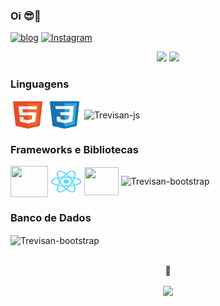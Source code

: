 ### Oi 😎🤙</br>


[![blog](https://img.shields.io/badge/LinkedIn-0077B5?style=for-the-badge&logo=linkedin&logoColor=white)](https://www.linkedin.com/in/gabriel-trevisan-ribeiro-64434b305/)
[![Instagram](https://img.shields.io/badge/Instagram-E4405F?style=for-the-badge&logo=instagram&logoColor=white)](https://www.instagram.com/g.trevisanrb/)
<div align="center">
<img height="165" src="https://github-readme-stats.vercel.app/api?username=gTrevisanz&show_icons=true&theme=chartreuse-dark&include_all_commits=true&count_private=true"/>
<img height="165" src="https://github-readme-stats.vercel.app/api/top-langs/?username=gTrevisanz&layout=compact&langs_count=10&theme=chartreuse-dark"/>
</div>

### Linguagens
  <div display="flex">
  <img align="center" alt="Trevisan-HTML" height="45" width="55" src="https://raw.githubusercontent.com/devicons/devicon/master/icons/html5/html5-original.svg">
  <img align="center" alt="Trevisan-CSS" height="45" width="55" src="https://raw.githubusercontent.com/devicons/devicon/master/icons/css3/css3-original.svg">
  <img align="center" alt="Trevisan-js" height="45" width="55" src="https://cdn.jsdelivr.net/gh/devicons/devicon@latest/icons/javascript/javascript-original.svg">

### Frameworks e Bibliotecas

  <img  align="center" height="50" width="60" src="https://github.com/user-attachments/assets/a10490ec-c628-43cb-8b05-909afff0bc91" />
  <img align="center" alt="Trevisan-react" height="40" width="50" src="https://raw.githubusercontent.com/devicons/devicon/master/icons/react/react-original.svg">
  <img  align="center" height="45" width="55" src="https://cdn.jsdelivr.net/gh/devicons/devicon@latest/icons/tailwindcss/tailwindcss-original.svg" />
  <img align="center" alt="Trevisan-bootstrap" height="45" width="55" src="https://cdn.jsdelivr.net/gh/devicons/devicon@latest/icons/bootstrap/bootstrap-original.svg"> 
 

### Banco de Dados

  <img align="center" alt="Trevisan-bootstrap" height="45" width="55" src="https://cdn.jsdelivr.net/gh/devicons/devicon@latest/icons/postgresql/postgresql-original.svg"> 
 

</div>

<div align="center">
<br><p align="centre"><b>👀</b></p>  
<p align="center"><img align="center" src="https://profile-counter.glitch.me/{gTrevisanz}/count.svg" /></p> 
<br></div>




